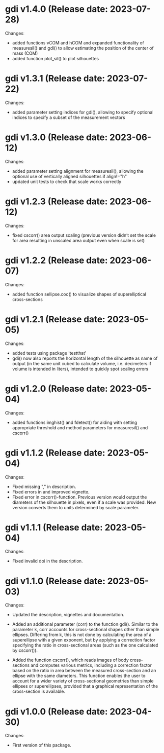 gdi v1.4.0 (Release date: 2023-07-28)
==============

Changes:
* added functions vCOM and hCOM and expanded functionality of measuresil() and gdi() to allow estimating the position of the center of mass (COM)
* added function plot_sil() to plot silhouettes



gdi v1.3.1 (Release date: 2023-07-22)
==============

Changes:
* added parameter setting indices for gdi(), allowing to specify optional indices to specify a subset of the measurement vectors


gdi v1.3.0 (Release date: 2023-06-12)
==============

Changes:
* added parameter setting alignment for measuresil(), allowing the optional use of vertically aligned silhouettes if align!="h"
* updated unit tests to check that scale works correctly


gdi v1.2.3 (Release date: 2023-06-12)
==============

Changes:
* fixed cscorr() area output scaling (previous version didn’t set the scale for area resulting in unscaled area output even when scale is set)


gdi v1.2.2 (Release date: 2023-06-07)
==============

Changes:
* added function sellipse.coo() to visualize shapes of superelliptical cross-sections

gdi v1.2.1 (Release date: 2023-05-05)
==============

Changes:
* added tests using package 'testthat'
* gdi() now also reports the horizontal length of the silhouette as name of output (in the same unit cubed to calculate volume, i.e. decimeters if volume is intended in liters), intended to quickly spot scaling errors

gdi v1.2.0 (Release date: 2023-05-04)
==============

Changes:
* added functions imghist() and fdetect() for aiding with setting appropriate threshold and method parameters for measuresil() and cscorr()


gdi v1.1.2 (Release date: 2023-05-04)
==============

Changes:
* Fixed missing "," in description.
* Fixed errors in and improved vignette.
* Fixed error in cscorr()-function. Previous version would output the diameters of the silhouette in pixels, even if a scale was provided. New version converts them to units determined by scale parameter.


gdi v1.1.1 (Release date: 2023-05-04)
==============

Changes:
* Fixed invalid doi in the description.


gdi v1.1.0 (Release date: 2023-05-03)
==============

Changes:
* Updated the description, vignettes and documentation.

* Added an additional parameter (corr) to the function gdi(). Similar to the parameter k, corr accounts for cross-sectional shapes other than simple ellipses. Differing from k, this is not done by calculating the area of a superellipse with a given exponent, but by applying a correction factor specifying the ratio in cross-sectional areas (such as the one calculated by cscorr()).

* Added the function cscorr(), which reads images of body cross-sections and computes various metrics, including a correction factor based on the ratio in area between the measured cross-section and an ellipse with the same diameters. This function enables the user to account for a wider variety of cross-sectional geometries than simple ellipses or superellipses, provided that a graphical representation of the cross-section is available.


gdi v1.0.0 (Release date: 2023-04-30)
==============

Changes:

* First version of this package.
 



